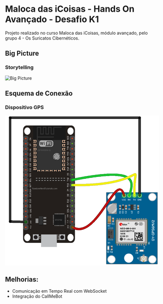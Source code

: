 # Maloca das iCoisas - Hands On Avançado - Desafio K1

Projeto realizado no curso Maloca das iCoisas, módulo avançado, pelo grupo 4 - Os Suricatos Cibernéticos.

## Big Picture

### Storytelling

![Big Picture](./big_picture.png)

## Esquema de Conexão

### Dispositivo GPS
![Esquema de Conexão](./image.png) 

## Melhorias: 

- Comunicação em Tempo Real com WebSocket
- Integração do CallMeBot

